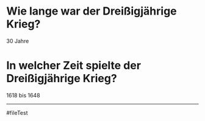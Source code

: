 <!---->

# Wie lange war der Dreißigjährige Krieg? 
30 Jahre

# In welcher Zeit spielte der Dreißigjährige Krieg?
1618 bis 1648

---
#fileTest
